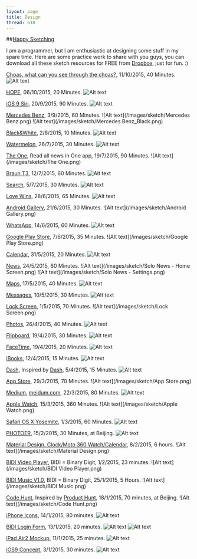 ```yaml
---
layout: page
title: Design
thread: 618
---
```


##[Happy Sketching](http://bohemiancoding.com/)

I am a programmer, but I am enthusiastic at designing some stuff in my spare time. Here are some practice work to share with you guys, you can download all these sketch resources for FREE from [Dropbox](http://goo.gl/awKAfD), just for fun. :)

[Choas, what can you see through the choas?](https://www.dropbox.com/s/7i03dwktaelqtmv/Choas_20151011.zip?dl=0), 11/10/2015, 40 Minutes.
![Alt text](/images/sketch/Choas.png)

[HOPE](https://www.dropbox.com/s/ao8qutx8gnm96zw/HOPE_20151006.zip?dl=0), 06/10/2015, 20 Minutes.
![Alt text](/images/sketch/HOPE.png)

[iOS 9 Siri](https://www.dropbox.com/s/be39d8243hsckar/iOS%209%20Siri_20150920.zip?dl=0), 20/9/2015, 90 Minutes.
![Alt text](/images/sketch/Siri.png)

[Mercedes Benz](https://www.dropbox.com/s/f5l4ynwlydzm7ah/Mercedes%20Benz_20150903.zip?dl=0), 3/9/2015, 60 Minutes.
![Alt text](/images/sketch/Mercedes Benz.png)
![Alt text](/images/sketch/Mercedes Benz_Black.png)

[Black&White](https://www.dropbox.com/s/ripfc9tz9v8dsam/Black%26White_20150802.zip?dl=0), 2/8/2015, 10 Minutes.
![Alt text](/images/sketch/Black&White.png)

[Watermelon](https://www.dropbox.com/s/whhxhbbnzjhjkwb/Watermelon_20150726.zip?dl=0), 26/7/2015, 30 Minutes.
![Alt text](/images/sketch/Watermelon.png)

[The One](https://www.dropbox.com/s/njw94sq84acw9yt/The%20One_20150719.zip?dl=0), Read all news in One app, 19/7/2015, 90 Minutes.
![Alt text](/images/sketch/The One.png)

[Braun T3](https://www.dropbox.com/s/ru8wqkxr8h8r8kn/Braun_20150712.zip?dl=0), 12/7/2015, 60 Minutes.
![Alt text](/images/sketch/Braun.png)

[Search](https://www.dropbox.com/s/ub0nivv2d2i9nww/Search_20150705.zip?dl=0), 5/7/2015, 30 Minutes.
![Alt text](/images/sketch/Search.png)

[Love Wins](https://www.dropbox.com/s/8kp3dfzrjgoou9k/LoveWins_20150628.zip?dl=0), 28/6/2015, 65 Minutes.
![Alt text](/images/sketch/LoveWins.png)

[Android Gallery](https://www.dropbox.com/s/j4f3qzr01ucrd7y/Android%20Gallery_20150621.zip?dl=0), 21/6/2015, 30 Minutes.
![Alt text](/images/sketch/Android Gallery.png)

[WhatsApp](https://www.dropbox.com/s/qyafpqrce7mjxzs/WhatsApp_20150614.zip?dl=0), 14/6/2015, 60 Minutes.
![Alt text](/images/sketch/WhatsApp.png)

[Google Play Store](https://www.dropbox.com/s/7t2gqcj9d2m884o/Google%20Play%20Store_20150607.zip?dl=0), 7/6/2015, 35 Minutes.
![Alt text](/images/sketch/Google Play Store.png)

[Calendar](https://www.dropbox.com/s/9m4hvsje66do7nq/Calendar_20150531.zip?dl=0), 31/5/2015, 20 Minutes.
![Alt text](/images/sketch/Calendar.png)

[News](), 24/5/2015, 60 Minutes.
![Alt text](/images/sketch/Solo News - Home Screen.png)
![Alt text](/images/sketch/Solo News - Settings.png)

[Maps](https://www.dropbox.com/s/m51uvfpkjvyry4k/Maps_20150517.zip?dl=0), 17/5/2015, 40 Minutes.
![Alt text](/images/sketch/Maps.png)

[Messages](https://www.dropbox.com/s/qk578x9bianvlac/Lock%20Screen_20150501.zip?dl=0), 10/5/2015, 30 Minutes.
![Alt text](/images/sketch/Messages.png)

[Lock Screen](https://www.dropbox.com/s/qk578x9bianvlac/Lock%20Screen_20150501.zip?dl=0), 1/5/2015, 70 Minutes.
![Alt text](/images/sketch/Lock Screen.png)

[Photos](http://bit.ly/1EZhken), 26/4/2015, 40 Minutes.
![Alt text](/images/sketch/Photos.png)

[Flipboard](http://bit.ly/1EZhken), 19/4/2015, 30 Minutes.
![Alt text](/images/sketch/Flipboard.png)

[FaceTime](http://bit.ly/1Q3OptN), 19/4/2015, 20 Minutes.
![Alt text](/images/sketch/FaceTime.png)

[iBooks](http://bit.ly/1Dzqz3V), 12/4/2015, 15 Minutes.
![Alt text](/images/sketch/iBooks.png)

[Dash](http://bit.ly/1bYMo2q), Inspired by [Dash](https://kapeli.com/dash), 5/4/2015, 15 Minutes.
![Alt text](/images/sketch/Dash.png)

[App Store](http://bit.ly/1MhV83Q), 29/3/2015, 70 Minutes.
![Alt text](/images/sketch/App Store.png)

[Medium](http://bit.ly/1F58n1g), [meidum.com](https://medium.com/), 22/3/2015, 80 Minutes.
![Alt text](/images/sketch/Medium.png)

[Apple Watch](http://bit.ly/1AFUgdw), 15/3/2015, 360 Minutes.
![Alt text](/images/sketch/Apple Watch.png)

[Safari OS X Yosemite](http://goo.gl/AV5LzN), 1/3/2015, 60 Minutes.
![Alt text](/images/sketch/Safari.png)

[PHOTOER](http://goo.gl/cqTzih), 15/2/2015, 30 Minutes, at Beijing.
![Alt text](/images/sketch/PHOTOER.png)

[Material Design, Clock/Moto 360 Watch/Calendar](http://goo.gl/DsqBQd), 8/2/2015, 6 hours.
![Alt text](/images/sketch/Material Design.png)

[BIDI Video Player](http://goo.gl/Nu5xPu), BIDI = Binary Digit, 1/2/2015, 23 minutes.
![Alt text](/images/sketch/BIDI Video Player.png)

[BIDI Music V1.0](http:geek4it/maker), BIDI = Binary Digit, 25/1/2015, 5 Hours.
![Alt text](/images/sketch/BIDI Music.png)

[Code Hunt](http://goo.gl/TXuzyb), Inspired by [Product Hunt](http://www.producthunt.com/), 18/1/2015, 70 minutes, at Beijing.
![Alt text](/images/sketch/Code Hunt.png)

[iPhone Icons](http://goo.gl/jikjDc), 14/1/2015, 80 minutes.
![Alt text](/images/sketch/iPhoneIcons.png)

[BIDI Login Form](http://goo.gl/3aWYzl), 13/1/2015, 20 minutes.
![Alt text](/images/sketch/Login.png)
![Alt text](/images/sketch/Login2.png)

[iPad Air2 Mockup](http://goo.gl/3aWYzl), 11/1/2015, 25 minutes.
![Alt text](/images/sketch/iPadAir2.png)

[iOS9 Concept](http://goo.gl/mvkPUh), 3/1/2015, 30 minutes.
![Alt text](/images/sketch/iOS9.png)
